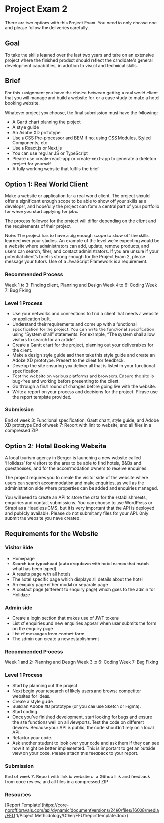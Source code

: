 # Project Exam 2
There are two options with this Project Exam. 
You need to only choose one and please follow the deliveries carefully.

## Goal
To take the skills learned over the last two years and take on an extensive project where the finished product should reflect the candidate's general development capabilities, in addition to visual and technical skills.

## Brief
For this assignment you have the choice between getting a real world client that you will manage and build a website for, or a case study to make a hotel booking website.

Whatever project you choose, the final submission must have the following:
- A Gantt chart planning the project
- A style guide
- An Adobe XD prototype
- Use a CSS Pre-processor and BEM if not using CSS Modules, Styled Components, etc
- Use a React.js or Next.js
- You can use regular JS or TypeScript
- Please use create-react-app or create-next-app to generate a skeleton project for yourself
- A fully working website that fulfils the brief

## Option 1: Real World Client
Make a website or application for a real world client. The project should offer a significant enough scope to be able to show off your skills as a developer, and hopefully the project can form a central part of your portfolio for when you start applying for jobs.

The process followed for the project will differ depending on the client and the requirements of their project.

Note: The project has to have a big enough scope to show off the skills learned over your studies. An example of the level we’re expecting would be a website where administrators can add, update, remove products, and users can search, filter, and contact administrators. If you are unsure if your potential client’s brief is strong enough for the Project Exam 2, please message your tutors. Use of a JavaScript Framework is a requirement.

### Recommended Process
Week 1 to 3:  Finding client, Planning and Design
Week 4 to 6: Coding
Week 7: Bug Fixing

### Level 1 Process
- Use your networks and connections to find a client that needs a website or application built.
- Understand their requirements and come up with a functional specification for the project. You can write the functional specification using “System shall” statements. For example, “The system shall allow visitors to search for an article”
- Create a Gantt chart for the project, planning out your deliverables for the client.
- Make a design style guide and then take this style guide and create an Adobe XD prototype. Present to the client for feedback.
- Develop the site ensuring you deliver all that is listed in your functional specification.
- Test the website on various platforms and browsers. Ensure the site is bug-free and working before presenting to the client.
- Go through a final round of changes before going live with the website.
- Write a report on your process and decisions for the project. Please use the report template provided.

### Submission
End of week 3: Functional specification, Gantt chart, style guide, and Adobe XD prototype
End of week 7: Report with link to website, and all files in a compressed ZIP

## Option 2: Hotel Booking Website
A local tourism agency in Bergen is launching a new website called ‘Holidaze’ for visitors to the area to be able to find hotels, B&Bs and guesthouses, and for the accommodation owners to receive enquiries.

The project requires you to create the visitor side of the website where users can search accommodation and make enquiries, as well as the administration side where properties can be added and enquiries managed.

You will need to create an API to store the data for the establishments, enquiries and contact submissions. You can choose to use WordPress or Strapi as a Headless CMS, but it is very important that the API is deployed and publicly available. Please do not submit any files for your API. Only submit the website you have created. 

## Requirements for the Website

### Visitor Side
- Homepage
- Search bar typeahead (auto dropdown with hotel names that match what has been typed)
- A results page with all hotels
- The hotel specific page which displays all details about the hotel
- An enquiry page either modal or separate page
- A contact page (different to enquiry page) which goes to the admin for Holidaze

### Admin side
- Create a login section that makes use of JWT tokens
- List of enquiries and new enquiries appear when user submits the form on the enquiry page
- List of messages from contact form
- The admin can create a new establishment

### Recommended Process
Week 1 and 2:  Planning and Design
Week 3 to 6: Coding
Week 7: Bug Fixing

### Level 1 Process
- Start by planning out the project. 
- Next begin your research of likely users and browse competitor websites for ideas.
- Create a style guide
- Build an Adobe XD prototype (or you can use Sketch or Figma).
- Start coding. 
- Once you’ve finished development, start looking for bugs and ensure the site functions well on all viewports. Test the code on different devices. Because your API is public, the code shouldn’t rely on a local API.
- Refactor your code.
- Ask another student to look over your code and ask them if they can see how it might be better implemented. This is important to get an outside view on your code. Please attach this feedback to your report.

### Submission
End of week 7: Report with link to website or a Github link and feedback from code review, and all files in a compressed ZIP

### Resources
[Report Template](https://core-noroff.bravais.com/api/dynamic/documentVersions/2460/files/16038/media/FEU 1/Project Methodology/Other/FEU1reporttemplate.docx)